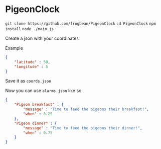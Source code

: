 # PigeonClock

`git clone https://github.com/frogbean/PigeonClock`
`cd PigeonClock`
`npm install`
`node ./main.js`

Create a json with your coordinates

Example 

```json
{
    "latitude" : 50,
    "longitude" : 5
}
```

Save it as `coords.json`

Now you can use `alarms.json` like so

```json
{
    "Pigeon breakfast" : {
        "message" : "Time to feed the pigeons their breakfast!",
        "when" : 0.25
    },
    "Pigeon dinner" : {
        "message" : "Time to feed the pigeons their dinner!",
        "when" : 0.75
    }
}
```